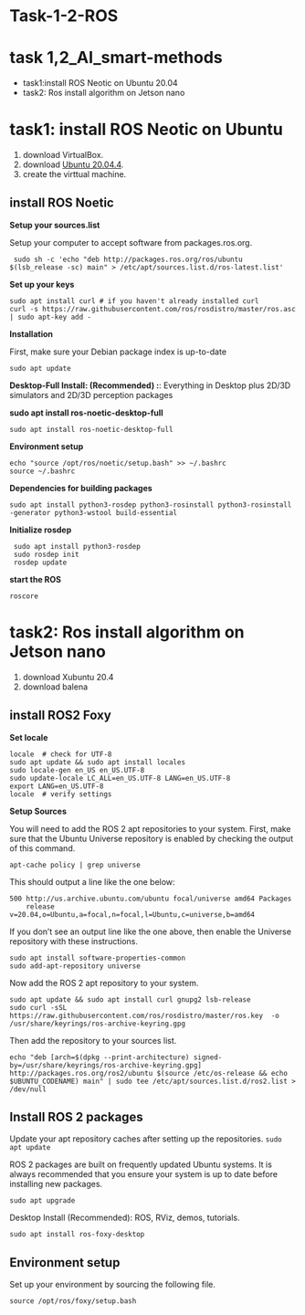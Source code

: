 # Task-1-2-ROS

# task 1,2_AI_smart-methods
* task1:install ROS Neotic on Ubuntu 20.04 
* task2: Ros install algorithm on Jetson nano

# task1: install ROS Neotic on Ubuntu

1.  download VirtualBox.
2.  download [Ubuntu 20.04.4](https://releases.ubuntu.com/20.04.4/?_ga=2.254970826.372918294.1658034976-1795708661.1658034976).
3. create the virttual machine.

## install ROS Noetic

**Setup your sources.list**

Setup your computer to accept software from packages.ros.org.

``` sudo sh -c 'echo "deb http://packages.ros.org/ros/ubuntu $(lsb_release -sc) main" > /etc/apt/sources.list.d/ros-latest.list'```

**Set up your keys**

```
sudo apt install curl # if you haven't already installed curl
curl -s https://raw.githubusercontent.com/ros/rosdistro/master/ros.asc | sudo apt-key add -
```

**Installation**

First, make sure your Debian package index is up-to-date

`sudo apt update`

**Desktop-Full Install: (Recommended) :**: Everything in Desktop plus 2D/3D simulators and 2D/3D perception packages

**sudo apt install ros-noetic-desktop-full**

`sudo apt install ros-noetic-desktop-full`

**Environment setup**
```
echo "source /opt/ros/noetic/setup.bash" >> ~/.bashrc
source ~/.bashrc
 ```
 **Dependencies for building packages**
 
 `sudo apt install python3-rosdep python3-rosinstall python3-rosinstall
-generator python3-wstool build-essential`

**Initialize rosdep**
```
 sudo apt install python3-rosdep
 sudo rosdep init
 rosdep update
```

**start the ROS**

`roscore`


 # task2: Ros install algorithm on Jetson nano
 
 1. download Xubuntu 20.4
 2. download balena
 
 ## install ROS2 Foxy
 
 **Set locale**
 ```
locale  # check for UTF-8
sudo apt update && sudo apt install locales
sudo locale-gen en_US en_US.UTF-8
sudo update-locale LC_ALL=en_US.UTF-8 LANG=en_US.UTF-8
export LANG=en_US.UTF-8
locale  # verify settings
```
 
**Setup Sources**

You will need to add the ROS 2 apt repositories to your system. First, make sure that the Ubuntu Universe repository is enabled by checking the output of this command.

`apt-cache policy | grep universe`

This should output a line like the one below:
```
500 http://us.archive.ubuntu.com/ubuntu focal/universe amd64 Packages
    release v=20.04,o=Ubuntu,a=focal,n=focal,l=Ubuntu,c=universe,b=amd64
```
If you don’t see an output line like the one above, then enable the Universe repository with these instructions.
```
sudo apt install software-properties-common
sudo add-apt-repository universe
```

Now add the ROS 2 apt repository to your system.
```
sudo apt update && sudo apt install curl gnupg2 lsb-release
sudo curl -sSL https://raw.githubusercontent.com/ros/rosdistro/master/ros.key  -o /usr/share/keyrings/ros-archive-keyring.gpg
```

Then add the repository to your sources list.
```
echo "deb [arch=$(dpkg --print-architecture) signed-by=/usr/share/keyrings/ros-archive-keyring.gpg] http://packages.ros.org/ros2/ubuntu $(source /etc/os-release && echo $UBUNTU_CODENAME) main" | sudo tee /etc/apt/sources.list.d/ros2.list > /dev/null
```
 
## Install ROS 2 packages
Update your apt repository caches after setting up the repositories.
`sudo apt update`

ROS 2 packages are built on frequently updated Ubuntu systems. It is always recommended that you ensure your system is up to date before installing new packages.

`sudo apt upgrade`

Desktop Install (Recommended): ROS, RViz, demos, tutorials.

`sudo apt install ros-foxy-desktop`

## Environment setup

Set up your environment by sourcing the following file.

`source /opt/ros/foxy/setup.bash`







